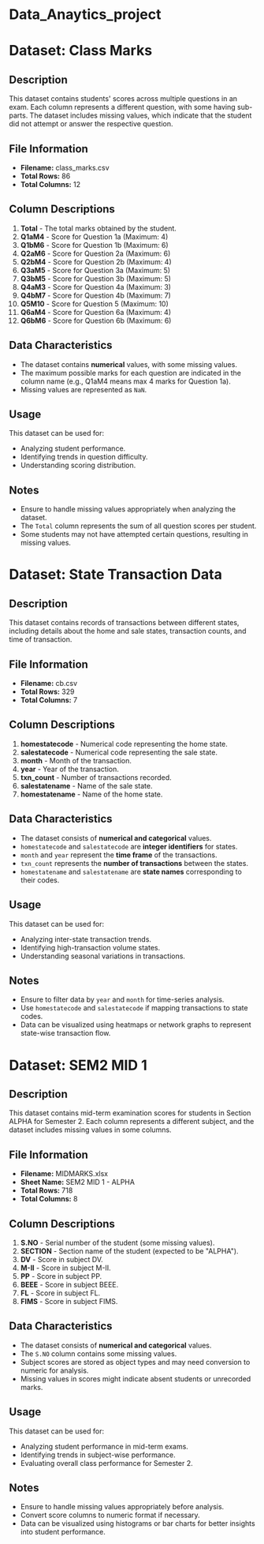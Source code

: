 # Data_Anaytics_project
# Dataset: Class Marks

## Description
This dataset contains students' scores across multiple questions in an exam. Each column represents a different question, with some having sub-parts. The dataset includes missing values, which indicate that the student did not attempt or answer the respective question.

## File Information
- **Filename:** class_marks.csv
- **Total Rows:** 86
- **Total Columns:** 12

## Column Descriptions
1. **Total** - The total marks obtained by the student.
2. **Q1aM4** - Score for Question 1a (Maximum: 4)
3. **Q1bM6** - Score for Question 1b (Maximum: 6)
4. **Q2aM6** - Score for Question 2a (Maximum: 6)
5. **Q2bM4** - Score for Question 2b (Maximum: 4)
6. **Q3aM5** - Score for Question 3a (Maximum: 5)
7. **Q3bM5** - Score for Question 3b (Maximum: 5)
8. **Q4aM3** - Score for Question 4a (Maximum: 3)
9. **Q4bM7** - Score for Question 4b (Maximum: 7)
10. **Q5M10** - Score for Question 5 (Maximum: 10)
11. **Q6aM4** - Score for Question 6a (Maximum: 4)
12. **Q6bM6** - Score for Question 6b (Maximum: 6)

## Data Characteristics
- The dataset contains **numerical** values, with some missing values.
- The maximum possible marks for each question are indicated in the column name (e.g., Q1aM4 means max 4 marks for Question 1a).
- Missing values are represented as `NaN`.

## Usage
This dataset can be used for:
- Analyzing student performance.
- Identifying trends in question difficulty.
- Understanding scoring distribution.

## Notes
- Ensure to handle missing values appropriately when analyzing the dataset.
- The `Total` column represents the sum of all question scores per student.
- Some students may not have attempted certain questions, resulting in missing values.


# Dataset: State Transaction Data

## Description
This dataset contains records of transactions between different states, including details about the home and sale states, transaction counts, and time of transaction.

## File Information
- **Filename:** cb.csv
- **Total Rows:** 329
- **Total Columns:** 7

## Column Descriptions
1. **homestatecode** - Numerical code representing the home state.
2. **salestatecode** - Numerical code representing the sale state.
3. **month** - Month of the transaction.
4. **year** - Year of the transaction.
5. **txn_count** - Number of transactions recorded.
6. **salestatename** - Name of the sale state.
7. **homestatename** - Name of the home state.

## Data Characteristics
- The dataset consists of **numerical and categorical** values.
- `homestatecode` and `salestatecode` are **integer identifiers** for states.
- `month` and `year` represent the **time frame** of the transactions.
- `txn_count` represents the **number of transactions** between the states.
- `homestatename` and `salestatename` are **state names** corresponding to their codes.

## Usage
This dataset can be used for:
- Analyzing inter-state transaction trends.
- Identifying high-transaction volume states.
- Understanding seasonal variations in transactions.

## Notes
- Ensure to filter data by `year` and `month` for time-series analysis.
- Use `homestatecode` and `salestatecode` if mapping transactions to state codes.
- Data can be visualized using heatmaps or network graphs to represent state-wise transaction flow.

# Dataset: SEM2 MID 1 

## Description
This dataset contains mid-term examination scores for students in Section ALPHA for Semester 2. Each column represents a different subject, and the dataset includes missing values in some columns.

## File Information
- **Filename:** MIDMARKS.xlsx
- **Sheet Name:** SEM2 MID 1 - ALPHA
- **Total Rows:** 718
- **Total Columns:** 8

## Column Descriptions
1. **S.NO** - Serial number of the student (some missing values).
2. **SECTION** - Section name of the student (expected to be "ALPHA").
3. **DV** - Score in subject DV.
4. **M-II** - Score in subject M-II.
5. **PP** - Score in subject PP.
6. **BEEE** - Score in subject BEEE.
7. **FL** - Score in subject FL.
8. **FIMS** - Score in subject FIMS.

## Data Characteristics
- The dataset consists of **numerical and categorical** values.
- The `S.NO` column contains some missing values.
- Subject scores are stored as object types and may need conversion to numeric for analysis.
- Missing values in scores might indicate absent students or unrecorded marks.

## Usage
This dataset can be used for:
- Analyzing student performance in mid-term exams.
- Identifying trends in subject-wise performance.
- Evaluating overall class performance for Semester 2.

## Notes
- Ensure to handle missing values appropriately before analysis.
- Convert score columns to numeric format if necessary.
- Data can be visualized using histograms or bar charts for better insights into student performance.


